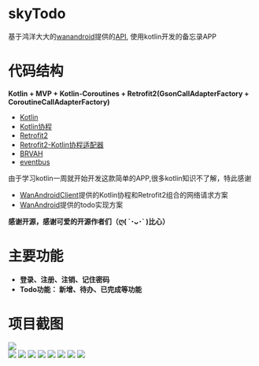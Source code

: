 # skyTodo
基于鸿洋大大的[wanandroid](http://wanandroid.com/)提供的[API](http://www.wanandroid.com/blog/show/2#30), 使用kotlin开发的备忘录APP

# 代码结构

**Kotlin + MVP + Kotlin-Coroutines + Retrofit2(GsonCallAdapterFactory + CoroutineCallAdapterFactory)**

* [Kotlin](https://github.com/JetBrains/kotlin)
* [Kotlin协程](https://github.com/Kotlin/kotlinx.coroutines)
* [Retrofit2](https://github.com/square/retrofit)
* [Retrofit2-Kotlin协程适配器](https://github.com/JakeWharton/retrofit2-kotlin-coroutines-adapter)
* [BRVAH](https://github.com/CymChad/BaseRecyclerViewAdapterHelper)
* [eventbus](https://github.com/greenrobot/EventBus)

由于学习kotlin一周就开始开发这款简单的APP,很多kotlin知识不了解，特此感谢
* [WanAndroidClient](https://github.com/wangzailfm/WanAndroidClient)提供的Kotlin协程和Retrofit2组合的网络请求方案
* [WanAndroid](https://github.com/iceCola7/WanAndroid)提供的todo实现方案

**感谢开源，感谢可爱的开源作者们（ღ( ´･ᴗ･` )比心）**

# 主要功能
* **登录、注册、注销、记住密码**
* **Todo功能： 新增、待办、已完成等功能**

# 项目截图
![](https://github.com/skyCracks/skyTodo/blob/master/screenshots/Screenshots_01.png)  
![](https://github.com/skyCracks/skyTodo/blob/master/screenshots/Screenshots_02.png)
![](https://github.com/skyCracks/skyTodo/blob/master/screenshots/Screenshots_03.png)
![](https://github.com/skyCracks/skyTodo/blob/master/screenshots/Screenshots_04.png)
![](https://github.com/skyCracks/skyTodo/blob/master/screenshots/Screenshots_05.png)
![](https://github.com/skyCracks/skyTodo/blob/master/screenshots/Screenshots_06.png)
![](https://github.com/skyCracks/skyTodo/blob/master/screenshots/Screenshots_07.png)
![](https://github.com/skyCracks/skyTodo/blob/master/screenshots/Screenshots_08.png)
![](https://github.com/skyCracks/skyTodo/blob/master/screenshots/Screenshots_09.png)
